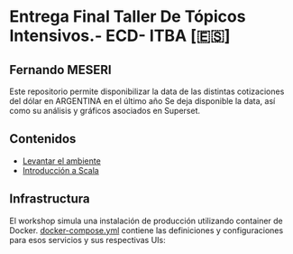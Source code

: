 # Entrega Final Taller De Tópicos Intensivos.- ECD- ITBA [🇪🇸]
## Fernando MESERI
Este repositorio permite  disponibilizar la data de las distintas cotizaciones del dólar en ARGENTINA en el último año
Se deja disponible la data, así como su análisis y gráficos asociados en Superset.


## Contenidos
* [Levantar el ambiente](#levantar-ambiente)
* [Introducción a Scala](scala/README.md)


## Infrastructura

El workshop simula una instalación de producción utilizando container de Docker.
[docker-compose.yml](docker-compose.yml) contiene las definiciones y configuraciones para esos servicios y sus respectivas UIs:



